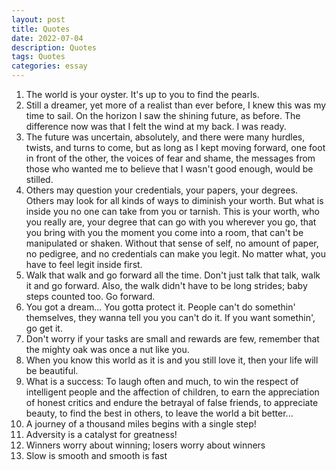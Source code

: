 ```yaml
---
layout: post
title: Quotes
date: 2022-07-04
description: Quotes
tags: Quotes
categories: essay
---
```

1. The world is your oyster. It's up to you to find the pearls.
2. Still a dreamer, yet more of a realist than ever before, I knew this
was my time to sail. On the horizon I saw the shining future, as before. The difference now was that I felt
the wind at my back. I was ready.
3. The future was uncertain, absolutely, and there were many hurdles,
twists, and turns to come, but as long as I kept moving forward, one foot in front of the other, the voices
of fear and shame, the messages from those who wanted me to believe that I wasn't good enough, would be
stilled.
4. Others may question your credentials, your papers, your degrees.
Others may look for all kinds of ways to diminish your worth. But what is inside you no one can take from
you or tarnish. This is your worth, who you really are, your degree that can go with you wherever you go,
that you bring with you the moment you come into a room, that can't be manipulated or shaken. Without that
sense of self, no amount of paper, no pedigree, and no credentials can make you legit. No matter what, you
have to feel legit inside first.
5. Walk that walk and go forward all the time. Don't just talk that
talk, walk it and go forward. Also, the walk didn't have to be long strides; baby steps counted too. Go
forward.
6. You got a dream... You gotta protect it. People can't do somethin'
themselves, they wanna tell you you can't do it. If you want somethin', go get it. 
7. Don't worry if your tasks are small and rewards are few, remember
that the mighty oak was once a nut like you. 
8. When you know this world as it is and you still love it, then your
life will be beautiful.
9. What is a success: To laugh often and much, to win the respect of
intelligent people and the affection of children, to earn the appreciation of honest critics and endure the
betrayal of false friends, to appreciate beauty, to find the best in others, to leave the world a bit
better... 
10. A journey of a thousand miles begins with a single step!
11. Adversity is a catalyst for greatness! 
12. Winners worry about winning; losers worry about winners
13. Slow is smooth and smooth is fast
